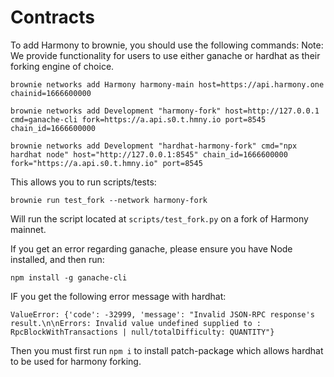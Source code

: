 # Contracts

To add Harmony to brownie, you should use the following commands:
Note: We provide functionality for users to use either ganache or hardhat as their forking engine of choice.

```
brownie networks add Harmony harmony-main host=https://api.harmony.one chainid=1666600000

brownie networks add Development "harmony-fork" host=http://127.0.0.1 cmd=ganache-cli fork=https://a.api.s0.t.hmny.io port=8545 chain_id=1666600000

brownie networks add Development "hardhat-harmony-fork" cmd="npx hardhat node" host="http://127.0.0.1:8545" chain_id=1666600000 fork="https://a.api.s0.t.hmny.io" port=8545
```

This allows you to run scripts/tests:

`brownie run test_fork --network harmony-fork`

Will run the script located at `scripts/test_fork.py` on a fork of Harmony mainnet.

If you get an error regarding ganache, please ensure you have Node installed, and then run:

```
npm install -g ganache-cli
```


IF you get the following error message with hardhat:

`ValueError: {'code': -32999, 'message': "Invalid JSON-RPC response's result.\n\nErrors: Invalid value undefined supplied to : RpcBlockWithTransactions | null/totalDifficulty: QUANTITY"}`

Then you must first run `npm i` to install patch-package which allows hardhat to be used for harmony forking.
